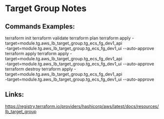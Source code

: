 Target Group Notes
==================

Commands Examples:
------------------
terraform init
terraform validate
terraform plan terraform apply -target=module.tg.aws_lb_target_group.tg_ecs_fg_dev1_api \
 -target=module.tg.aws_lb_target_group.tg_ecs_fg_dev1_ui --auto-approve
terraform apply terraform apply -target=module.tg.aws_lb_target_group.tg_ecs_fg_dev1_api \
 -target=module.tg.aws_lb_target_group.tg_ecs_fg_dev1_ui --auto-approve
terraform destroy terraform apply -target=module.tg.aws_lb_target_group.tg_ecs_fg_dev1_api \
 -target=module.tg.aws_lb_target_group.tg_ecs_fg_dev1_ui --auto-approve

Links:
------
https://registry.terraform.io/providers/hashicorp/aws/latest/docs/resources/lb_target_group

